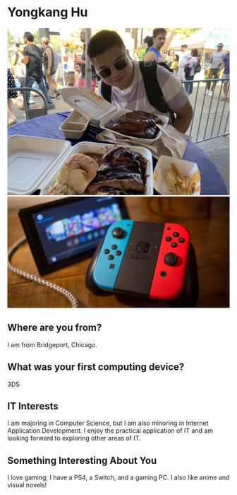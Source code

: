 # Yongkang Hu
![selfie](images/IMG_0887.jpg)
![switch](images/switch.jpg)
## Where are you from?
I am from Bridgeport, Chicago.
## What was your first computing device?
3DS
## IT Interests
I am majoring in Computer Science, but I am also minoring in Internet Application Development. I enjoy the practical application of IT  and am looking forward to exploring other areas of IT.
## Something Interesting About You
I love gaming; I have a PS4, a Switch, and a gaming PC. I also like anime and visual novels!